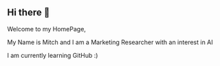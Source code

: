 ## Hi there 👋

Welcome to my HomePage,

My Name is Mitch and I am a Marketing Researcher with an interest in AI 

I am currently learning GitHub :)


<!--
**Mitch42512/Mitch42512** is a ✨ _special_ ✨ repository because its `README.md` (this file) appears on your GitHub profile.

Here are some ideas to get you started:

- 🔭 I’m currently working on developing AI Agents for work
- 🌱 I’m currently learning Github
- 💬 Ask me about ...
- 📫 How to reach me: ...
-->
